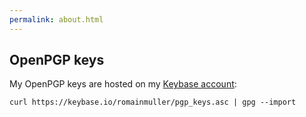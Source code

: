 ```yaml
---
permalink: about.html
---
```

## OpenPGP keys
My OpenPGP keys are hosted on my [Keybase account](https://keybase.io/romainmuller):
```shell
curl https://keybase.io/romainmuller/pgp_keys.asc | gpg --import
```
